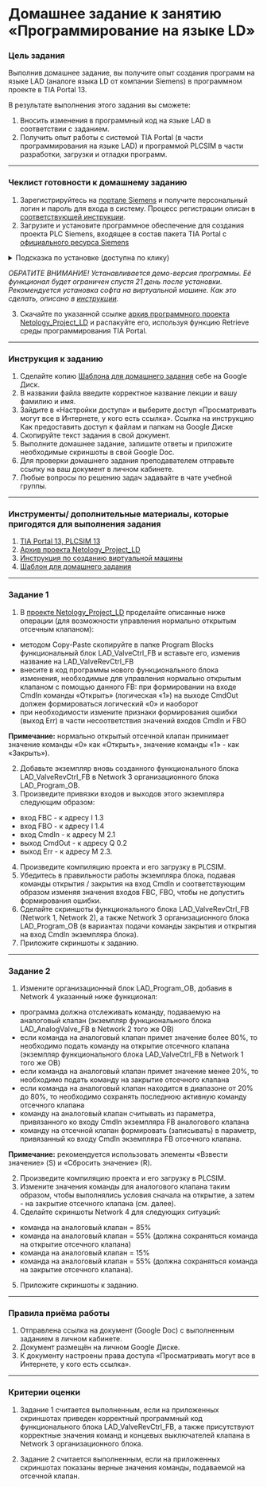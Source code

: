 # Домашнее задание к занятию «Программирование на языке LD»

### Цель задания

Выполнив домашнее задание, вы получите опыт создания программ на языке LAD (аналоге языка LD от компании Siemens) в программном проекте в TIA Portal 13.

В результате выполнения этого задания вы сможете:

1. Вносить изменения в программный код на языке LAD в соответствии с заданием.
2. Получить опыт работы с системой TIA Portal (в части программирования на языке LAD) и программой PLCSIM в части разработки, загрузки и отладки программ.

------

### Чеклист готовности к домашнему заданию

1. Зарегистрируйтесь на [портале Siemens](https://mall.industry.siemens.com/goos/WelcomePage.aspx?regionUrl=/ru&language=ru) и получите персональный логин и пароль для входа в систему. Процесс регистрации описан в [соответствующей инструкции](https://docs.google.com/presentation/d/1RPHvCE2OxBbHRMWSAV2E-HxscZvR2nRIZVHCy8hvjJE/edit?usp=sharing).
2. Загрузите и установите программное обеспечение для создания проекта PLC Siemens, входящее в состав пакета TIA Portal с [официального ресурса Siemens](https://support.industry.siemens.com/cs/document/78793685/simatic-step-7-(tia-portal)-v13-trial-download?dti=0&lc=en-DE)
<details>
  <summary> Подсказка по установке (доступна по клику)</summary>
  
  
1. Скачайте все файлы по [ссылке](https://support.industry.siemens.com/cs/document/109745155/simatic-step-7-including-plcsim-v13-sp2-trial-download?dti=0&lc=en-DE) в две отдельные папки:
  - STEP 7 Professional V13 SP2 (DVD 1, DVD 2, SHA-256 checksum)
  ![image](https://github.com/netology-code/phd-homeworks/blob/main/6.6/Step7_1.png)
  - SIMATIC STEP 7 PLCSIM V13 SP2 for STEP 7 Basic and STEP 7 Professional (включая SHA-256 checksum)
    ![image](https://github.com/netology-code/phd-homeworks/blob/main/6.6/Step7_2.png)
2. Запустите установочный файл SIMATIC_STEP_7_Professional_V13_SP2_Upd4.exe, пройдите стандартную процедуру установки.
3. Запустите установочный файл SIMATIC_S7_PLCSIM_V13_SP2.exe, пройдите стандартную процедуру установки.

    ---
  
</details>
  
*ОБРАТИТЕ ВНИМАНИЕ! Устанавливается демо-версия программы. Её функционал будет ограничен спустя 21 день после установки. Рекомендуется установка софта на виртуальной машине. Как это сделать, описано в [инструкции](https://docs.google.com/presentation/d/1psnSlotXT7cr8ECnaZaTCDLnIyYOGUzCArLeydeRztY/edit?usp=sharing).*

3. Скачайте по указанной ссылке [архив программного проекта Netology_Project_LD](https://drive.google.com/file/d/1wsmQ3USQtaNwWMlVlvLwZCzYqYrozvGy/view?usp=sharing) и распакуйте его, используя функцию Retrieve среды программирования TIA Portal.

------

### Инструкция к заданию

1. Сделайте копию [Шаблона для домашнего задания](https://docs.google.com/document/d/1hzgoSY8iJkuY74o07KMiuHO57MyPv7cTkXEkLE3N1wY/edit?usp=sharing) себе на Google Диск.
2. В названии файла введите корректное название лекции и вашу фамилию и имя.
3. Зайдите в «Настройки доступа» и выберите доступ «Просматривать могут все в Интернете, у кого есть ссылка». Ссылка на инструкцию Как предоставить доступ к файлам и папкам на Google Диске
4. Скопируйте текст задания в свой документ.
5. Выполните домашнее задание, запишите ответы и приложите необходимые скриншоты в свой Google Doc.
6. Для проверки домашнего задания преподавателем отправьте ссылку на ваш документ в личном кабинете.
7. Любые вопросы по решению задач задавайте в чате учебной группы.

------

### Инструменты/ дополнительные материалы, которые пригодятся для выполнения задания

1. [TIA Portal 13, PLCSIM 13](https://support.industry.siemens.com/cs/document/109745155/simatic-step-7-including-plcsim-v13-sp2-trial-download?dti=0&lc=en-WW)
2. [Архив проекта Netology_Project_LD](https://drive.google.com/file/d/1wsmQ3USQtaNwWMlVlvLwZCzYqYrozvGy/view?usp=sharing)
3. [Инструкция по созданию виртуальной машины](https://docs.google.com/presentation/d/1psnSlotXT7cr8ECnaZaTCDLnIyYOGUzCArLeydeRztY/edit?usp=sharing)
4. [Шаблон для домашнего задания](https://docs.google.com/document/d/1hzgoSY8iJkuY74o07KMiuHO57MyPv7cTkXEkLE3N1wY/edit?usp=sharing)

------

### Задание 1

1. В [проекте Netology_Project_LD](https://drive.google.com/file/d/1wsmQ3USQtaNwWMlVlvLwZCzYqYrozvGy/view?usp=sharing) проделайте описанные ниже операции (для возможности управления нормально открытым отсечным клапаном):
- методом Copy-Paste скопируйте в папке Program Blocks функциональный блок LAD_ValveCtrl_FB и вставьте его, изменив название на LAD_ValveRevCtrl_FB
- внесите в код программы нового функционального блока изменения, необходимые для управления нормально открытым клапаном с помощью данного FB: при формировании на входе CmdIn команды «Открыть» (логическая «1») на выходе CmdOut должен формироваться логический «0» и наоборот
- при необходимости измените признаки формирования ошибки (выход Err) в части несоответствия значений входов CmdIn и FBO

**Примечание:** нормально открытый отсечной клапан принимает значение команды «0» как «Открыть», значение команды «1» - как «Закрыть»).

2. Добавьте экземпляр вновь созданного функционального блока LAD_ValveRevCtrl_FB в Network 3 организационного блока LAD_Program_OB.
3. Произведите привязки входов и выходов этого экземпляра следующим образом:
- вход FBC - к адресу I 1.3
- вход FBO - к адресу I 1.4
- вход CmdIn - к адресу M 2.1
- выход CmdOut - к адресу Q 0.2
- выход Err - к адресу M 2.3.

4. Произведите компиляцию проекта и его загрузку в PLCSIM.
5. Убедитесь в правильности работы экземпляра блока, подавая команды открытия / закрытия на вход CmdIn и соответствующим образом изменяя значения входов FBC, FBO, чтобы не допустить формирования ошибки.
6. Сделайте скриншоты функционального блока LAD_ValveRevCtrl_FB (Network 1, Network 2), а также Network 3 организационного блока LAD_Program_OB (в вариантах подачи команды закрытия и открытия на вход CmdIn экземпляра блока).
7. Приложите скриншоты к заданию.
------

### Задание 2

1. Измените организационный блок LAD_Program_OB, добавив в Network 4 указанный ниже функционал:

- программа должна отслеживать команду, подаваемую на аналоговый клапан (экземпляр функционального блока LAD_AnalogValve_FB в Network 2 того же OB)
- если команда на аналоговый клапан примет значение более 80%, то необходимо подать команду на открытие отсечного клапана (экземпляр функционального блока LAD_ValveCtrl_FB в Network 1 того же OB)
- если команда на аналоговый клапан примет значение менее 20%, то необходимо подать команду на закрытие отсечного клапана
- если команда на аналоговый клапан находится в диапазоне от 20% до 80%, то необходимо сохранять последнюю активную команду отсечного клапана
- команду на аналоговый клапан считывать из параметра, привязанного ко входу CmdIn экземпляра FB аналогового клапана
- команду на отсечной клапан формировать (записывать) в параметр, привязанный ко входу CmdIn экземпляра FB отсечного клапана.

**Примечание:** рекомендуется использовать элементы «Взвести значение» (S) и «Сбросить значение» (R).

2. Произведите компиляцию проекта и его загрузку в PLCSIM.
3. Измените значения команды для аналогового клапана таким образом, чтобы выполнялись условия сначала на открытие, а затем - на закрытие отсечного клапана (см. далее).
4. Сделайте скриншоты Network 4 для следующих ситуаций:
- команда на аналоговый клапан = 85%
- команда на аналоговый клапан = 55% (должна сохраняться команда на открытие отсечного клапана)
- команда на аналоговый клапан = 15%
- команда на аналоговый клапан = 55% (должна сохраняться команда на закрытие отсечного клапана).

5. Приложите скриншоты к заданию.

------

### Правила приёма работы

1. Отправлена ссылка на документ (Google Doc) с выполненным заданием в личном кабинете.
2. Документ размещён на личном Google Диске.
3. К документу настроены права доступа «Просматривать могут все в Интернете, у кого есть ссылка».

------

### Критерии оценки

1. Задание 1 считается выполненным, если на приложенных скриншотах приведен корректный программный код функционального блока LAD_ValveRevCtrl_FB, а также присутствуют корректные значения команд и концевых выключателей клапана в Network 3 организационного блока.

2. Задание 2 считается выполненным, если на приложенных скриншотах показаны верные значения команды, подаваемой на отсечной клапан.

